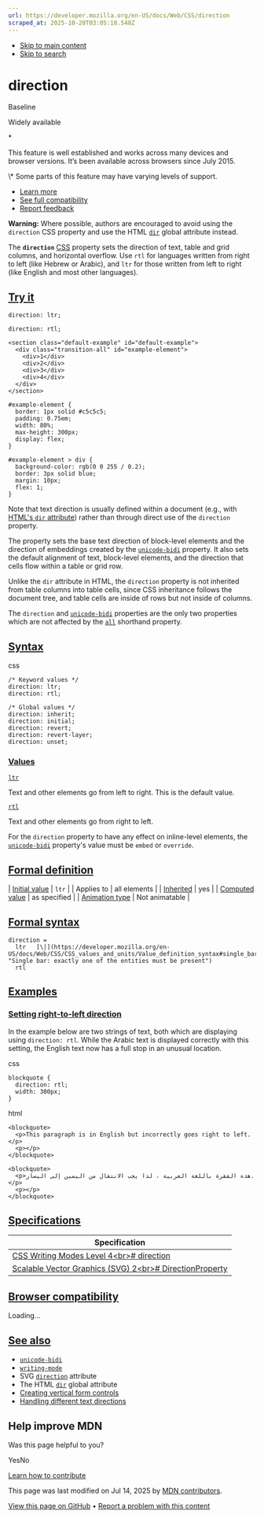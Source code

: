 ```yaml
---
url: https://developer.mozilla.org/en-US/docs/Web/CSS/direction
scraped_at: 2025-10-20T03:05:18.548Z
---
```


- [Skip to main content](https://developer.mozilla.org/en-US/docs/Web/CSS/direction#content)
- [Skip to search](https://developer.mozilla.org/en-US/docs/Web/CSS/direction#search)

# direction


Baseline

Widely available

\*



This feature is well established and works across many devices and browser versions. It’s been available across browsers since ⁨July 2015⁩.


\\* Some parts of this feature may have varying levels of support.

- [Learn more](https://developer.mozilla.org/en-US/docs/Glossary/Baseline/Compatibility)
- [See full compatibility](https://developer.mozilla.org/en-US/docs/Web/CSS/direction#browser_compatibility)
- [Report feedback](https://survey.alchemer.com/s3/7634825/MDN-baseline-feedback?page=%2Fen-US%2Fdocs%2FWeb%2FCSS%2Fdirection&level=high)

**Warning:**
Where possible, authors are encouraged to avoid using the `direction` CSS property and use the HTML [`dir`](https://developer.mozilla.org/en-US/docs/Web/HTML/Reference/Global_attributes/dir) global attribute instead.

The **`direction`** [CSS](https://developer.mozilla.org/en-US/docs/Web/CSS) property sets the direction of text, table and grid columns, and horizontal overflow. Use `rtl` for languages written from right to left (like Hebrew or Arabic), and `ltr` for those written from left to right (like English and most other languages).

## [Try it](https://developer.mozilla.org/en-US/docs/Web/CSS/direction\#try_it)

```
direction: ltr;

```

```
direction: rtl;

```

```
<section class="default-example" id="default-example">
  <div class="transition-all" id="example-element">
    <div>1</div>
    <div>2</div>
    <div>3</div>
    <div>4</div>
  </div>
</section>

```

```
#example-element {
  border: 1px solid #c5c5c5;
  padding: 0.75em;
  width: 80%;
  max-height: 300px;
  display: flex;
}

#example-element > div {
  background-color: rgb(0 0 255 / 0.2);
  border: 3px solid blue;
  margin: 10px;
  flex: 1;
}

```

Note that text direction is usually defined within a document (e.g., with [HTML's `dir` attribute](https://developer.mozilla.org/en-US/docs/Web/HTML/Reference/Global_attributes/dir)) rather than through direct use of the `direction` property.

The property sets the base text direction of block-level elements and the direction of embeddings created by the [`unicode-bidi`](https://developer.mozilla.org/en-US/docs/Web/CSS/unicode-bidi) property. It also sets the default alignment of text, block-level elements, and the direction that cells flow within a table or grid row.

Unlike the `dir` attribute in HTML, the `direction` property is not inherited from table columns into table cells, since CSS inheritance follows the document tree, and table cells are inside of rows but not inside of columns.

The `direction` and [`unicode-bidi`](https://developer.mozilla.org/en-US/docs/Web/CSS/unicode-bidi) properties are the only two properties which are not affected by the [`all`](https://developer.mozilla.org/en-US/docs/Web/CSS/all) shorthand property.

## [Syntax](https://developer.mozilla.org/en-US/docs/Web/CSS/direction\#syntax)

css

```
/* Keyword values */
direction: ltr;
direction: rtl;

/* Global values */
direction: inherit;
direction: initial;
direction: revert;
direction: revert-layer;
direction: unset;

```

### [Values](https://developer.mozilla.org/en-US/docs/Web/CSS/direction\#values)

[`ltr`](https://developer.mozilla.org/en-US/docs/Web/CSS/direction#ltr)

Text and other elements go from left to right. This is the default value.

[`rtl`](https://developer.mozilla.org/en-US/docs/Web/CSS/direction#rtl)

Text and other elements go from right to left.

For the `direction` property to have any effect on inline-level elements, the [`unicode-bidi`](https://developer.mozilla.org/en-US/docs/Web/CSS/unicode-bidi) property's value must be `embed` or `override`.

## [Formal definition](https://developer.mozilla.org/en-US/docs/Web/CSS/direction\#formal_definition)

| [Initial value](https://developer.mozilla.org/en-US/docs/Web/CSS/CSS_cascade/Value_processing#initial_value) | `ltr` |
| Applies to | all elements |
| [Inherited](https://developer.mozilla.org/en-US/docs/Web/CSS/CSS_cascade/Inheritance) | yes |
| [Computed value](https://developer.mozilla.org/en-US/docs/Web/CSS/CSS_cascade/Value_processing#computed_value) | as specified |
| [Animation type](https://developer.mozilla.org/en-US/docs/Web/CSS/CSS_animated_properties) | Not animatable |

## [Formal syntax](https://developer.mozilla.org/en-US/docs/Web/CSS/direction\#formal_syntax)

```
direction =
  ltr   [\|](https://developer.mozilla.org/en-US/docs/Web/CSS/CSS_values_and_units/Value_definition_syntax#single_bar "Single bar: exactly one of the entities must be present")
  rtl

```

## [Examples](https://developer.mozilla.org/en-US/docs/Web/CSS/direction\#examples)

### [Setting right-to-left direction](https://developer.mozilla.org/en-US/docs/Web/CSS/direction\#setting_right-to-left_direction)

In the example below are two strings of text, both which are displaying using `direction: rtl`. While the Arabic text is displayed correctly with this setting, the English text now has a full stop in an unusual location.

css

```
blockquote {
  direction: rtl;
  width: 300px;
}

```

html

```
<blockquote>
  <p>This paragraph is in English but incorrectly goes right to left.</p>
  <p></p>
</blockquote>

<blockquote>
  <p>هذه الفقرة باللغة العربية ، لذا يجب الانتقال من اليمين إلى اليسار.</p>
  <p></p>
</blockquote>

```

## [Specifications](https://developer.mozilla.org/en-US/docs/Web/CSS/direction\#specifications)

| Specification |
| --- |
| [CSS Writing Modes Level 4\<br>\# direction](https://drafts.csswg.org/css-writing-modes/#direction) |
| [Scalable Vector Graphics (SVG) 2\<br>\# DirectionProperty](https://svgwg.org/svg2-draft/text.html#DirectionProperty) |

## [Browser compatibility](https://developer.mozilla.org/en-US/docs/Web/CSS/direction\#browser_compatibility)

Loading…

## [See also](https://developer.mozilla.org/en-US/docs/Web/CSS/direction\#see_also)

- [`unicode-bidi`](https://developer.mozilla.org/en-US/docs/Web/CSS/unicode-bidi)
- [`writing-mode`](https://developer.mozilla.org/en-US/docs/Web/CSS/writing-mode)
- SVG [`direction`](https://developer.mozilla.org/en-US/docs/Web/SVG/Reference/Attribute/direction) attribute
- The HTML [`dir`](https://developer.mozilla.org/en-US/docs/Web/HTML/Reference/Global_attributes/dir) global attribute
- [Creating vertical form controls](https://developer.mozilla.org/en-US/docs/Web/CSS/CSS_writing_modes/Vertical_controls)
- [Handling different text directions](https://developer.mozilla.org/en-US/docs/Learn_web_development/Core/Styling_basics/Handling_different_text_directions)

## Help improve MDN

Was this page helpful to you?

YesNo

[Learn how to contribute](https://developer.mozilla.org/en-US/docs/MDN/Community/Getting_started)

This page was last modified on ⁨Jul 14, 2025⁩ by [MDN contributors](https://developer.mozilla.org/en-US/docs/Web/CSS/direction/contributors.txt).


[View this page on GitHub](https://github.com/mdn/content/blob/main/files/en-us/web/css/direction/index.md?plain=1 "Folder: ⁨en-us/web/css/direction⁩ (Opens in a new tab)") • [Report a problem with this content](https://github.com/mdn/content/issues/new?template=page-report.yml&mdn-url=https%3A%2F%2Fdeveloper.mozilla.org%2Fen-US%2Fdocs%2FWeb%2FCSS%2Fdirection&metadata=%3C%21--+Do+not+make+changes+below+this+line+--%3E%0A%3Cdetails%3E%0A%3Csummary%3EPage+report+details%3C%2Fsummary%3E%0A%0A*+Folder%3A+%60en-us%2Fweb%2Fcss%2Fdirection%60%0A*+MDN+URL%3A+https%3A%2F%2Fdeveloper.mozilla.org%2Fen-US%2Fdocs%2FWeb%2FCSS%2Fdirection%0A*+GitHub+URL%3A+https%3A%2F%2Fgithub.com%2Fmdn%2Fcontent%2Fblob%2Fmain%2Ffiles%2Fen-us%2Fweb%2Fcss%2Fdirection%2Findex.md%0A*+Last+commit%3A+https%3A%2F%2Fgithub.com%2Fmdn%2Fcontent%2Fcommit%2F0cc9980e3b21c83d1800a428bc402ae1865326b2%0A*+Document+last+modified%3A+2025-07-14T14%3A43%3A58.000Z%0A%0A%3C%2Fdetails%3E "This will take you to GitHub to file a new issue.")